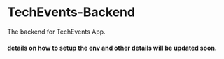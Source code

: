 # TechEvents-Backend
The backend for TechEvents App.

#### details on how to setup the env and other details will be updated soon.
